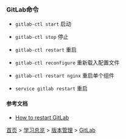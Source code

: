### GitLab命令

* `gitlab-ctl start` 启动 
* `gitlab-ctl stop` 停止 
* `gitlab-ctl restart` 重启 
* `gitlab-ctl reconfigure` 重新载入配置文件

* `gitlab-ctl restart nginx` 重启单个组件

* `service gitlab restart` 重启 



#### 参考文档
* [How to restart GitLab](https://docs.gitlab.com/ee/administration/restart_gitlab.html)



[首页](../../../README.md) > [学习总览](../../../introduction/studyCatalogList.md) >  [版本管理](../VersionControl.md) > [GitLab](GitLab.md)
